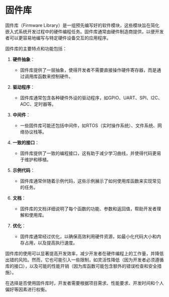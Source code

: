 # 固件库
固件库（Firmware Library）是一组预先编写好的软件模块，这些模块旨在简化嵌入式系统开发过程中的硬件编程任务。固件库通常由硬件制造商提供，以便开发者可以更容易地编写与特定硬件设备交互的应用程序。

固件库的主要特点和功能包括：

1. **硬件抽象**：
   - 固件库提供了一层抽象，使得开发者不需要直接操作硬件寄存器，而是通过调用库函数来控制硬件。

2. **驱动程序**：
   - 固件库通常包含各种硬件外设的驱动程序，如GPIO、UART、SPI、I2C、ADC、定时器等。

3. **中间件**：
   - 一些固件库可能还包括中间件，如RTOS（实时操作系统）、文件系统、网络协议栈等。

4. **一致的接口**：
   - 固件库提供了一致的编程接口，这有助于减少学习曲线，并使得代码更易于维护和移植。

5. **示例代码**：
   - 固件库通常伴随着示例代码，这些示例展示了如何使用库函数来实现常见的任务。

6. **文档**：
   - 固件库的文档详细说明了每个函数的功能、参数和返回值，帮助开发者理解和使用库。

7. **优化**：
   - 固件库通常经过优化，以确保高效利用硬件资源，如最小化代码大小和内存占用，以及提高执行速度。

固件库的使用可以显著提高开发效率，减少开发者在硬件编程上的工作量，并降低出错的风险。然而，它也可能引入一些限制，如灵活性降低（因为开发者必须遵循库的接口），以及可能的性能开销（因为库函数可能包含额外的错误检查和安全措施）。

在选择是否使用固件库时，开发者需要根据项目需求、性能要求、开发时间和个人偏好等因素进行权衡。
